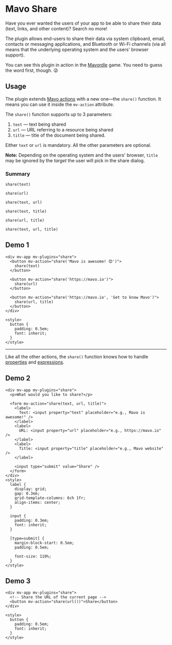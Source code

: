 # Mavo Share

Have you ever wanted the users of your app to be able to share their data (text, links, and other content)? Search no more!

The plugin allows end-users to share their data via system clipboard, email, contacts or messaging applications, and Bluetooth or Wi-Fi channels (via all means that the underlying operating system and the users' browser support).

You can see this plugin in action in the [Mavordle](https://dmitrysharabin.github.io/mavo-wordle/) game. You need to guess the word first, though. 😜

## Usage

The plugin extends [Mavo actions](https://mavo.io/docs/actions) with a new one—the `share()` function. It means you can use it inside the `mv-action` attribute.

The `share()` function supports up to 3 parameters:

1. `text` — text being shared
2. `url` — URL referring to a resource being shared
3. `title` — title of the document being shared.

Either `text` or `url` is mandatory. All the other parameters are optional.

**Note:** Depending on the operating system and the users' browser, `title` may be ignored by the _target_ the user will pick in the share dialog.

### Summary

`share(text)`

`share(url)`

`share(text, url)`

`share(text, title)`

`share(url, title)`

`share(text, url, title)`

## Demo 1

```markup
<div mv-app mv-plugins="share">
  <button mv-action="share('Mavo is awesome! 😍')">
    share(text)
  </button>

  <button mv-action="share('https://mavo.io')">
    share(url)
  </button>

  <button mv-action="share('https://mavo.io', 'Get to know Mavo')">
    share(url, title)
  </button>
</div>

<style>
  button {
    padding: 0.5em;
    font: inherit;
  }
</style>
```

***

Like all the other actions, the `share()` function knows how to handle [properties](https://mavo.io/docs/properties) and [expressions](https://mavo.io/docs/expressions).

## Demo 2

```markup
<div mv-app mv-plugins="share">
  <p>What would you like to share?</p>

  <form mv-action="share(text, url, title)">
    <label>
      Text: <input property="text" placeholder="e.g., Mavo is awesome!" />
    </label>
    <label>
      URL: <input property="url" placeholder="e.g., https://mavo.io" />
    </label>
    <label>
      Title: <input property="title" placeholder="e.g., Mavo website" />
    </label>

    <input type="submit" value="Share" />
  </form>
</div>
<style>
  label {
    display: grid;
    gap: 0.3em;
    grid-template-columns: 6ch 1fr;
    align-items: center;
  }

  input {
    padding: 0.3em;
    font: inherit;
  }

  [type=submit] {
    margin-block-start: 0.5em;
    padding: 0.5em;

    font-size: 110%;
  }
</style>
```

## Demo 3

```markup
<div mv-app mv-plugins="share">
  <!-- Share the URL of the current page -->
  <button mv-action="share(url())">Share</button>
</div>

<style>
  button {
    padding: 0.5em;
    font: inherit;
  }
</style>
```
